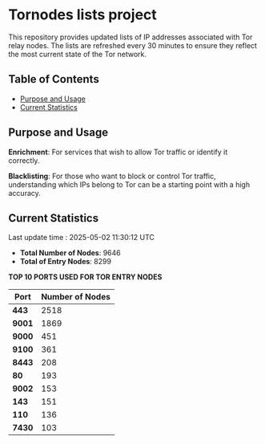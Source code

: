 # Tornodes lists project

This repository provides updated lists of IP addresses associated with Tor relay nodes. The lists are refreshed every 30 minutes to ensure they reflect the most current state of the Tor network.

## Table of Contents

- [Purpose and Usage](#purpose-and-usage)
- [Current Statistics](#current-statistics)


## Purpose and Usage

**Enrichment**: For services that wish to allow Tor traffic or identify it correctly.

**Blacklisting**: For those who want to block or control Tor traffic, understanding which IPs belong to Tor can be a starting point with a high accuracy.

## Current Statistics

Last update time : 2025-05-02 11:30:12 UTC

- **Total Number of Nodes**: 9646
- **Total of Entry Nodes**: 8299

**TOP 10 PORTS USED FOR TOR ENTRY NODES**

| **Port** | **Number of Nodes** |
|------|-----------------|
| **443**   | 2518  |
| **9001**   | 1869  |
| **9000**   | 451  |
| **9100**   | 361  |
| **8443**   | 208  |
| **80**   | 193  |
| **9002**   | 153  |
| **143**   | 151  |
| **110**   | 136  |
| **7430**   | 103  |

